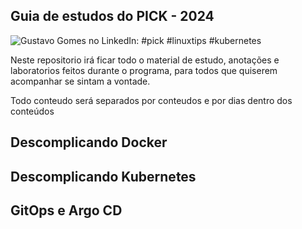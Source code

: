 

## **Guia de estudos do PICK - 2024**

![Gustavo Gomes no LinkedIn: #pick #linuxtips #kubernetes](https://media.licdn.com/dms/image/D4D22AQFqLr8FV7uksA/feedshare-shrink_800/0/1709989726481?e=2147483647&v=beta&t=JRoxyx2qMl9oFx2UCr7M1pEUtbxdxWBOQ_ufYNWQqro)

Neste repositorio irá ficar todo o material de estudo, anotações e laboratorios feitos durante o programa, para todos que quiserem acompanhar se sintam a vontade.



Todo conteudo será separados por conteudos e por dias dentro dos conteúdos 
## Descomplicando Docker
## Descomplicando Kubernetes
## GitOps e Argo CD













